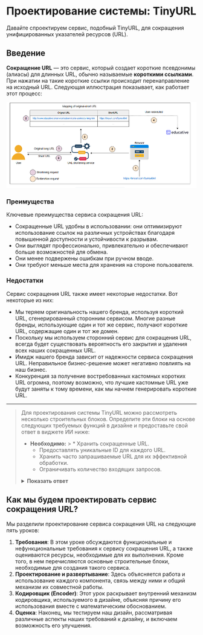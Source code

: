 
# Проектирование системы: TinyURL

Давайте спроектируем сервис, подобный TinyURL, для сокращения унифицированных указателей ресурсов (URL).



## Введение

**Сокращение URL** — это сервис, который создает короткие псевдонимы (алиасы) для длинных URL, обычно называемые **короткими ссылками**. При нажатии на такие короткие ссылки происходит перенаправление на исходный URL. Следующая иллюстрация показывает, как работает этот процесс:

![img.png](img/img.png)

### Преимущества

Ключевые преимущества сервиса сокращения URL:

*   Сокращенные URL удобны в использовании: они оптимизируют использование ссылок на различных устройствах благодаря повышенной доступности и устойчивости к разрывам.
*   Они выглядят профессионально, привлекательно и обеспечивают больше возможностей для обмена.
*   Они менее подвержены ошибкам при ручном вводе.
*   Они требуют меньше места для хранения на стороне пользователя.

### Недостатки

Сервис сокращения URL также имеет некоторые недостатки. Вот некоторые из них:

*   Мы теряем оригинальность нашего бренда, используя короткий URL, сгенерированный сторонним сервисом. Многие разные бренды, использующие один и тот же сервис, получают короткие URL, содержащие один и тот же домен.
*   Поскольку мы используем сторонний сервис для сокращения URL, всегда будет существовать вероятность его закрытия и удаления всех наших сокращенных URL.
*   Имидж нашего бренда зависит от надежности сервиса сокращения URL. Неправильное бизнес-решение может негативно повлиять на наш бизнес.
*   Конкуренция за получение востребованных кастомных коротких URL огромна, поэтому возможно, что лучшие кастомные URL уже будут заняты к тому времени, как мы начнем генерировать короткие URL.

---

> Для проектирования системы TinyURL можно рассмотреть несколько строительных блоков. Определите эти блоки на основе следующих требуемых функций в дизайне и предоставьте свой ответ в виджете ИИ ниже:
>
> *   **Необходимо:**
      >     *   Хранить сокращенные URL.
>     *   Предоставлять уникальные ID для каждого URL.
>     *   Хранить часто запрашиваемые URL для их эффективной обработки.
>     *   Ограничивать количество входящих запросов.
> <details>
>  <summary><b>Показать ответ</b></summary>
>
>
> a) **База данных**: Хранит сопоставление между длинными URL и соответствующими им короткими URL.
>
> b) **Секвенсор (Sequencer)**: Предоставляет уникальные ID для уникальной генерации коротких URL.
>
> c) **Кэш**: Хранит часто используемые сопоставления URL для ускорения их получения.
>
> d) **Ограничители скорости (Rate limiters)**: Предотвращают злоупотребление системой, ограничивая количество запросов от пользователей.
>
> ></details>


## Как мы будем проектировать сервис сокращения URL?

Мы разделили проектирование сервиса сокращения URL на следующие пять уроков:

1.  **Требования**: В этом уроке обсуждаются функциональные и нефункциональные требования к сервису сокращения URL, а также оцениваются ресурсы, необходимые для их выполнения. Кроме того, в нем перечисляются основные строительные блоки, необходимые для создания такого сервиса.
2.  **Проектирование и развертывание**: Здесь объясняется работа и использование каждого компонента, связь между ними и общий механизм их совместной работы.
3.  **Кодировщик (Encoder)**: Этот урок раскрывает внутренний механизм кодировщика, используемого в дизайне, объясняя причину его использования вместе с математическим обоснованием.
4.  **Оценка**: Наконец, мы тестируем наш дизайн, рассматривая различные аспекты наших требований к дизайну, и включаем возможность его улучшения.
